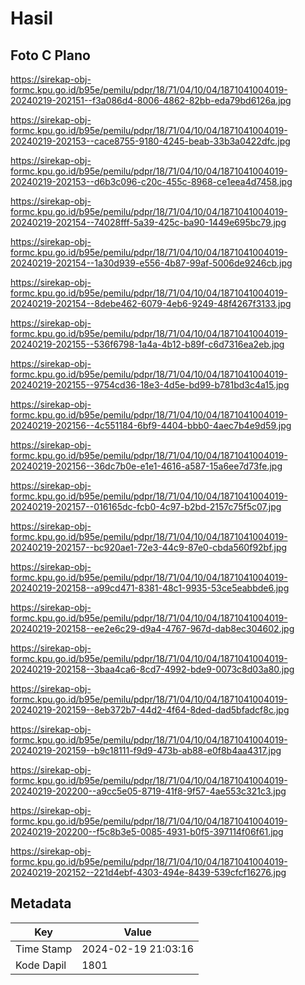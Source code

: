 # Hasil

## Foto C Plano

https://sirekap-obj-formc.kpu.go.id/b95e/pemilu/pdpr/18/71/04/10/04/1871041004019-20240219-202151--f3a086d4-8006-4862-82bb-eda79bd6126a.jpg

https://sirekap-obj-formc.kpu.go.id/b95e/pemilu/pdpr/18/71/04/10/04/1871041004019-20240219-202153--cace8755-9180-4245-beab-33b3a0422dfc.jpg

https://sirekap-obj-formc.kpu.go.id/b95e/pemilu/pdpr/18/71/04/10/04/1871041004019-20240219-202153--d6b3c096-c20c-455c-8968-ce1eea4d7458.jpg

https://sirekap-obj-formc.kpu.go.id/b95e/pemilu/pdpr/18/71/04/10/04/1871041004019-20240219-202154--74028fff-5a39-425c-ba90-1449e695bc79.jpg

https://sirekap-obj-formc.kpu.go.id/b95e/pemilu/pdpr/18/71/04/10/04/1871041004019-20240219-202154--1a30d939-e556-4b87-99af-5006de9246cb.jpg

https://sirekap-obj-formc.kpu.go.id/b95e/pemilu/pdpr/18/71/04/10/04/1871041004019-20240219-202154--8debe462-6079-4eb6-9249-48f4267f3133.jpg

https://sirekap-obj-formc.kpu.go.id/b95e/pemilu/pdpr/18/71/04/10/04/1871041004019-20240219-202155--536f6798-1a4a-4b12-b89f-c6d7316ea2eb.jpg

https://sirekap-obj-formc.kpu.go.id/b95e/pemilu/pdpr/18/71/04/10/04/1871041004019-20240219-202155--9754cd36-18e3-4d5e-bd99-b781bd3c4a15.jpg

https://sirekap-obj-formc.kpu.go.id/b95e/pemilu/pdpr/18/71/04/10/04/1871041004019-20240219-202156--4c551184-6bf9-4404-bbb0-4aec7b4e9d59.jpg

https://sirekap-obj-formc.kpu.go.id/b95e/pemilu/pdpr/18/71/04/10/04/1871041004019-20240219-202156--36dc7b0e-e1e1-4616-a587-15a6ee7d73fe.jpg

https://sirekap-obj-formc.kpu.go.id/b95e/pemilu/pdpr/18/71/04/10/04/1871041004019-20240219-202157--016165dc-fcb0-4c97-b2bd-2157c75f5c07.jpg

https://sirekap-obj-formc.kpu.go.id/b95e/pemilu/pdpr/18/71/04/10/04/1871041004019-20240219-202157--bc920ae1-72e3-44c9-87e0-cbda560f92bf.jpg

https://sirekap-obj-formc.kpu.go.id/b95e/pemilu/pdpr/18/71/04/10/04/1871041004019-20240219-202158--a99cd471-8381-48c1-9935-53ce5eabbde6.jpg

https://sirekap-obj-formc.kpu.go.id/b95e/pemilu/pdpr/18/71/04/10/04/1871041004019-20240219-202158--ee2e6c29-d9a4-4767-967d-dab8ec304602.jpg

https://sirekap-obj-formc.kpu.go.id/b95e/pemilu/pdpr/18/71/04/10/04/1871041004019-20240219-202158--3baa4ca6-8cd7-4992-bde9-0073c8d03a80.jpg

https://sirekap-obj-formc.kpu.go.id/b95e/pemilu/pdpr/18/71/04/10/04/1871041004019-20240219-202159--8eb372b7-44d2-4f64-8ded-dad5bfadcf8c.jpg

https://sirekap-obj-formc.kpu.go.id/b95e/pemilu/pdpr/18/71/04/10/04/1871041004019-20240219-202159--b9c18111-f9d9-473b-ab88-e0f8b4aa4317.jpg

https://sirekap-obj-formc.kpu.go.id/b95e/pemilu/pdpr/18/71/04/10/04/1871041004019-20240219-202200--a9cc5e05-8719-41f8-9f57-4ae553c321c3.jpg

https://sirekap-obj-formc.kpu.go.id/b95e/pemilu/pdpr/18/71/04/10/04/1871041004019-20240219-202200--f5c8b3e5-0085-4931-b0f5-397114f06f61.jpg

https://sirekap-obj-formc.kpu.go.id/b95e/pemilu/pdpr/18/71/04/10/04/1871041004019-20240219-202152--221d4ebf-4303-494e-8439-539cfcf16276.jpg


## Metadata

| Key        | Value               |
| ---------- | ------------------- |
| Time Stamp | 2024-02-19 21:03:16 |
| Kode Dapil | 1801                |



